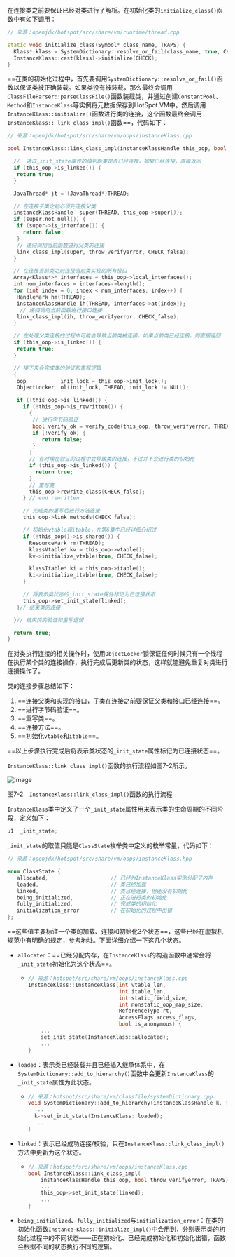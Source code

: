 在连接类之前要保证已经对类进行了解析。在初始化类的`initialize_class()`函数中有如下调用：

```cpp
// 来源：openjdk/hotspot/src/share/vm/runtime/thread.cpp

static void initialize_class(Symbol* class_name, TRAPS) {
  Klass* klass = SystemDictionary::resolve_or_fail(class_name, true, CHECK);
  InstanceKlass::cast(klass)->initialize(CHECK);
}
```

==在类的初始化过程中，首先要调用`SystemDictionary::resolve_or_fail()`函数以保证类被正确装载。如果类没有被装载，那么最终会调用`ClassFileParser::parseClassFile()`函数装载类，并通过创建`ConstantPool`、`Method`和`InstanceKlass`等实例将元数据保存到HotSpot VM中。然后调用`InstanceKlass::initialize()`函数进行类的连接，这个函数最终会调用`InstanceKlass:: link_class_impl()`函数==，代码如下：

```cpp
// 来源：openjdk/hotspot/src/share/vm/oops/instanceKlass.cpp

bool InstanceKlass::link_class_impl(instanceKlassHandle this_oop, bool throw_verifyerror, TRAPS) {

  //  通过_init_state属性的值判断类是否已经连接，如果已经连接，直接返回
  if (this_oop->is_linked()) {
   return true;
  }

  JavaThread* jt = (JavaThread*)THREAD;

  // 在连接子类之前必须先连接父类
  instanceKlassHandle  super(THREAD, this_oop->super());
  if (super.not_null()) {
   if (super->is_interface()) {
     return false;
   }
   // 递归调用当前函数进行父类的连接
   link_class_impl(super, throw_verifyerror, CHECK_false);
  }

  // 在连接当前类之前连接当前类实现的所有接口
  Array<Klass*>* interfaces = this_oop->local_interfaces();
  int num_interfaces = interfaces->length();
  for (int index = 0; index < num_interfaces; index++) {
   HandleMark hm(THREAD);
   instanceKlassHandle ih(THREAD, interfaces->at(index));
    // 递归调用当前函数进行接口连接
   link_class_impl(ih, throw_verifyerror, CHECK_false);
  }

  // 在处理父类连接的过程中可能会导致当前类被连接，如果当前类已经连接，则直接返回
  if (this_oop->is_linked()) {
   return true;
  }

  // 接下来会完成类的验证和重写逻辑
  {
   oop           init_lock = this_oop->init_lock();
   ObjectLocker  ol(init_lock, THREAD, init_lock != NULL);

   if (!this_oop->is_linked()) {
     if (!this_oop->is_rewritten()) {
       {
        // 进行字节码验证
        bool verify_ok = verify_code(this_oop, throw_verifyerror, THREAD);
        if (!verify_ok) {
           return false;
        }
       }
       // 有时候在验证的过程中会导致类的连接，不过并不会进行类的初始化
       if (this_oop->is_linked()) {
         return true;
       }
       // 重写类
       this_oop->rewrite_class(CHECK_false);
     } // end rewritten

     // 完成类的重写后进行方法连接
     this_oop->link_methods(CHECK_false);

     // 初始化vtable和itable，在第6章中已经详细介绍过
     if (!this_oop()->is_shared()) {
       ResourceMark rm(THREAD);
       klassVtable* kv = this_oop->vtable();
       kv->initialize_vtable(true, CHECK_false);

       klassItable* ki = this_oop->itable();
       ki->initialize_itable(true, CHECK_false);
     }

     // 将表示类状态的_init_state属性标记为已连接状态
     this_oop->set_init_state(linked);
   }// 结束类的连接

  }// 结束类的验证和重写逻辑

  return true;
}
```

在对类执行连接的相关操作时，使用`ObjectLocker`锁保证任何时候只有一个线程在执行某个类的连接操作，执行完成后更新类的状态，这样就能避免重复对类进行连接操作了。

类的连接步骤总结如下：

1. ==连接父类和实现的接口，子类在连接之前要保证父类和接口已经连接==。
2. ==进行字节码验证==。
3. ==重写类==。
4. ==连接方法==。
5. ==初始化`vtable`和`itable`==。

==以上步骤执行完成后将表示类状态的`_init_state`属性标记为已连接状态==。

`InstanceKlass::link_class_impl()`函数的执行流程如图7-2所示。

![image](https://cdn.staticaly.com/gh/YangLuchao/img_host@master/20230524/image.48ltd613qfs0.jpg)

图7-2　`InstanceKlass::link_class_impl()`函数的执行流程

`InstanceKlass`类中定义了一个`_init_state`属性用来表示类的生命周期的不同阶段，定义如下：

```cpp
u1  _init_state;
```

`_init_state`的取值只能是`ClassState`枚举类中定义的枚举常量，代码如下：

```cpp
// 来源：openjdk/hotspot/src/share/vm/oops/instanceKlass.hpp

enum ClassState {
   allocated,                    // 已经为InstanceKlass实例分配了内存
   loaded,                       // 类已经加载
   linked,                       // 类已经连接，但还没有初始化
   being_initialized,            // 正在进行类的初始化
   fully_initialized,            // 完成类的初始化
   initialization_error          // 在初始化的过程中出错
};
```

==这些值主要标注一个类的加载、连接和初始化3个状态==，这些已经在虚拟机规范中有明确的规定，[参考地址](https://docs.oracle.com/javase/specs/jvms/se8/html/jvms-5.html)。下面详细介绍一下这几个状态。

- `allocated`：==已经分配内存，在`InstanceKlass`的构造函数中通常会将`_init_state`初始化为这个状态==。

  - ```cpp
    // 来源：hotspot/src/share/vm/oops/instanceKlass.cpp
    InstanceKlass::InstanceKlass(int vtable_len,
                                 int itable_len,
                                 int static_field_size,
                                 int nonstatic_oop_map_size,
                                 ReferenceType rt,
                                 AccessFlags access_flags,
                                 bool is_anonymous) {
        ...
        set_init_state(InstanceKlass::allocated);
        ...
    }
    ```

    
- `loaded`：表示类已经装载并且已经插入继承体系中，在`SystemDictionary::add_to_hierarchy()`函数中会更新`InstanceKlass`的`_init_state`属性为此状态。

  - ```cpp
    // 来源：hotspot/src/share/vm/classfile/systemDictionary.cpp
    void SystemDictionary::add_to_hierarchy(instanceKlassHandle k, TRAPS) {
      ...
      k->set_init_state(InstanceKlass::loaded);
      ...
    }
    ```

    
- `linked`：表示已经成功连接/校验，只在`InstanceKlass::link_class_impl()`方法中更新为这个状态。

  - ```cpp
    // 来源：hotspot/src/share/vm/oops/instanceKlass.cpp
    bool InstanceKlass::link_class_impl(
        instanceKlassHandle this_oop, bool throw_verifyerror, TRAPS) {
        ...
        this_oop->set_init_state(linked);    
        ...
    }
    ```

    
- `being_initialized`、`fully_initialized`与`initialization_error`：在类的初始化函数`Instance-Klass::initialize_impl()`中会用到，分别表示类的初始化过程中的不同状态——正在初始化、已经完成初始化和初始化出错，函数会根据不同的状态执行不同的逻辑。
